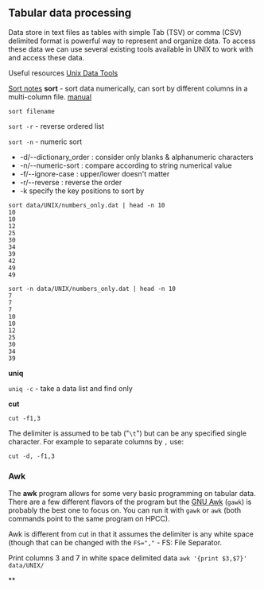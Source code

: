 ## Tabular data processing
Data store in text files as tables with simple Tab (TSV) or comma (CSV) delimited format is powerful way to represent and organize data. To access these data we can use several existing tools available in UNIX to work with and access these data.

Useful resources
[Unix Data Tools](https://www.oreilly.com/library/view/bioinformatics-data-skills/9781449367480/ch07.html#chapter-07)

[Sort notes](https://biodataprog.github.io/2018_programming-intro/Lectures/03_UNIX_DataProcessing.html#3)
**sort** - sort data numerically, can sort by different columns in a multi-column file. [manual](http://man7.org/linux/man-pages/man1/sort.1.html)

```sort filename ```

```sort -r``` - reverse ordered list

```sort -n``` - numeric sort

* -d/--dictionary_order : consider only blanks & alphanumeric characters
* -n/--numeric-sort : compare according to string numerical value
* -f/--ignore-case : upper/lower doesn't matter
* -r/--reverse : reverse the order
* -k specify the key positions to sort by

```
sort data/UNIX/numbers_only.dat | head -n 10
10
10
12
25
30
34
39
42
49
49
```

```
sort -n data/UNIX/numbers_only.dat | head -n 10
7
7
7
10
10
12
25
30
34
39
```

**uniq**

```uniq -c``` - take a data list and find only

**cut**

```cut -f1,3```

The delimiter is assumed to be tab ("`\t`") but can be any specified single character. For example to separate columns by `,` use:
```
cut -d, -f1,3
```

### Awk

The **awk** program allows for some very basic programming on tabular data. There are a few different flavors of the program but the [GNU Awk](https://www.gnu.org/software/gawk/manual/gawk.html) (`gawk`) is probably the best one to focus on. You can run it with `gawk` or `awk` (both commands point to the same program on HPCC).  


Awk is different from cut in that it assumes the delimiter is any white space (though that can be changed with the `FS=","` - FS: File Separator.

Print columns 3 and 7 in white space delimited data
`awk '{print $3,$7}' data/UNIX/`


**
